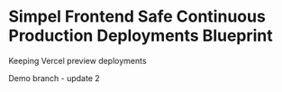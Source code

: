 # Simpel Frontend Safe Continuous Production Deployments Blueprint

Keeping Vercel preview deployments

Demo branch - update 2
